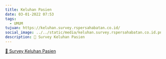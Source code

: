 ```yaml
---
title: Keluhan Pasien
date: 03-01-2022 07:53
tags:
  - UMUM
tujuan: https://keluhan.survey.rspersahabatan.co.id/
social_image: ../../static/media/keluhan.survey.rspersahabatan.co.id.png
description: 🔗 Survey Keluhan Pasien
---
```

[🔗 Survey Keluhan Pasien](https://keluhan.survey.rspersahabatan.co.id/)